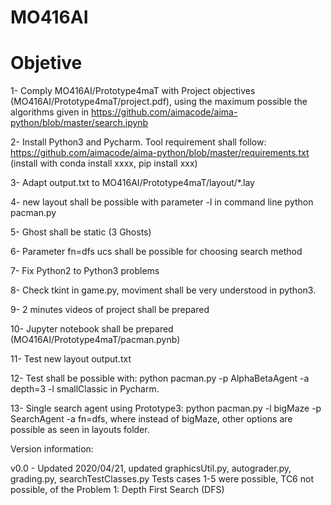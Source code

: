 # MO416AI

# Objetive
1- Comply MO416AI/Prototype4maT with Project objectives (MO416AI/Prototype4maT/project.pdf), using the maximum possible the algorithms given in https://github.com/aimacode/aima-python/blob/master/search.ipynb

2- Install Python3 and Pycharm. Tool requirement shall follow: https://github.com/aimacode/aima-python/blob/master/requirements.txt (install with conda install xxxx, pip install xxx)

3- Adapt output.txt to MO416AI/Prototype4maT/layout/*.lay

4- new layout shall be possible with parameter -l in command line python pacman.py

5- Ghost shall be static (3 Ghosts)

6- Parameter fn=dfs ucs shall be possible for choosing search method

7- Fix Python2 to Python3 problems

8- Check tkint in game.py, moviment shall be very understood in python3.

9- 2 minutes videos of project shall be prepared

10- Jupyter notebook shall be prepared (MO416AI/Prototype4maT/pacman.pynb)

11- Test new layout output.txt

12- Test shall be possible with: python pacman.py -p AlphaBetaAgent -a depth=3 -l smallClassic in Pycharm.

13- Single search agent using Prototype3: python pacman.py -l bigMaze -p SearchAgent -a fn=dfs, where instead of bigMaze, other options are possible as seen in layouts folder.

Version information:

v0.0 - Updated 2020/04/21, updated graphicsUtil.py, autograder.py, grading.py, searchTestClasses.py
       Tests cases 1-5 were possible, TC6 not possible, of the Problem 1: Depth First Search (DFS)


